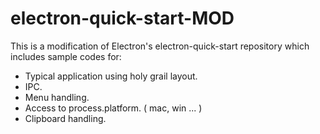 # electron-quick-start-MOD

This is a modification of Electron's electron-quick-start repository which includes sample codes for:

* Typical application using holy grail layout.
* IPC.
* Menu handling.
* Access to process.platform. ( mac, win ... )
* Clipboard handling.
